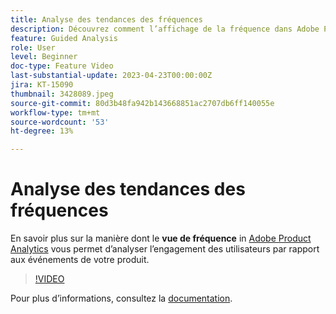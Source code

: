 ```yaml
---
title: Analyse des tendances des fréquences
description: Découvrez comment l’affichage de la fréquence dans Adobe Product Analytics vous permet d’analyser l’engagement des utilisateurs avec les événements de votre produit.
feature: Guided Analysis
role: User
level: Beginner
doc-type: Feature Video
last-substantial-update: 2023-04-23T00:00:00Z
jira: KT-15090
thumbnail: 3428089.jpeg
source-git-commit: 80d3b48fa942b143668851ac2707db6ff140055e
workflow-type: tm+mt
source-wordcount: '53'
ht-degree: 13%

---
```


# Analyse des tendances des fréquences

En savoir plus sur la manière dont le **vue de fréquence** in [Adobe Product Analytics](../../adobe-product-analytics/adobe-product-analytics-overview.md) vous permet d’analyser l’engagement des utilisateurs par rapport aux événements de votre produit.

>[!VIDEO](https://video.tv.adobe.com/v/3428089/?learn=on)

Pour plus dʼinformations, consultez la [documentation](https://experienceleague.adobe.com/en/docs/analytics-platform/using/guided-analysis/trends/frequency).
